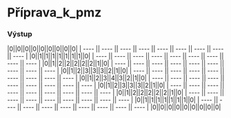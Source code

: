 # Příprava_k_pmz

### Výstup
|0||0||0||0||0||0||0||0||0| 
| ---- || ---- || ---- || ---- || ---- || ---- || ---- || ---- || ---- | 
|0||1||1||1||1||1||1||1||0|
| ---- || ---- || ---- || ---- || ---- || ---- || ---- || ---- || ---- | 
|0||1||2||2||2||2||2||1||0| 
| ---- || ---- || ---- || ---- || ---- || ---- || ---- || ---- || ---- | 
|0||1||2||3||3||3||2||1||0| 
| ---- || ---- || ---- || ---- || ---- || ---- || ---- || ---- || ---- | 
|0||1||2||3||4||3||2||1||0| 
| ---- || ---- || ---- || ---- || ---- || ---- || ---- || ---- || ---- | 
|0||1||2||3||3||3||2||1||0|
| ---- || ---- || ---- || ---- || ---- || ---- || ---- || ---- || ---- |
|0||1||2||2||2||2||2||1||0|
| ---- || ---- || ---- || ---- || ---- || ---- || ---- || ---- || ---- |
|0||1||1||1||1||1||1||1||0|
| ---- || ---- || ---- || ---- || ---- || ---- || ---- || ---- || ---- |
|0||0||0||0||0||0||0||0||0|
